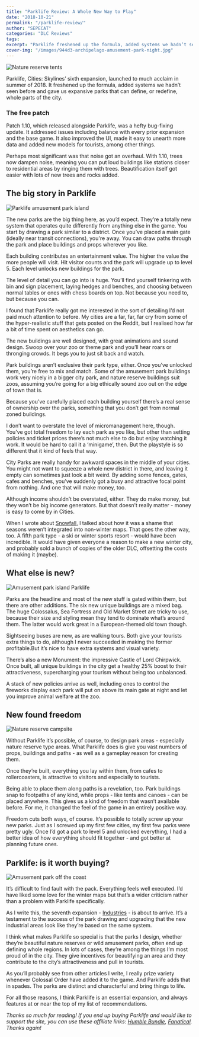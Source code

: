 ```yaml
---
title: "Parklife Review: A Whole New Way to Play"
date: "2018-10-21"
permalink: "/parklife-review/"
author: "SEPECAT"
categories: "DLC Reviews"
tags:
excerpt: "Parklife freshened up the formula, added systems we hadn’t seen before and gave us expansive parks that can define, or redefine, whole parts of the city." 
cover-img: "/images/944d3-archipelago-amusement-park-night.jpg"
---
```


![Nature reserve tents](/images/nature-reserve-tents.jpg)

Parklife, Cities: Skylines’ sixth expansion, launched to much acclaim in summer of 2018. It freshened up the formula, added systems we hadn’t seen before and gave us expansive parks that can define, or redefine, whole parts of the city.

### The free patch

Patch 1.10, which released alongside Parklife, was a hefty bug-fixing update. It addressed issues including balance with every prior expansion and the base game. It also improved the UI, made it easy to unearth more data and added new models for tourists, among other things.

Perhaps most significant was that noise got an overhaul. With 1.10, trees now dampen noise, meaning you can put loud buildings like stations closer to residential areas by ringing them with trees. Beautification itself got easier with lots of new trees and rocks added.

## The big story in Parklife

![Parklife amusement park island](/images/amusement-park-island-night.jpg)

The new parks are the big thing here, as you’d expect. They’re a totally new system that operates quite differently from anything else in the game. You start by drawing a park similar to a district. Once you’ve placed a main gate (ideally near transit connections), you're away. You can draw paths through the park and place buildings and props wherever you like.

Each building contributes an entertainment value. The higher the value the more people will visit. Hit visitor counts and the park will upgrade up to level 5. Each level unlocks new buildings for the park.

The level of detail you can go into is huge. You’ll find yourself tinkering with bin and sign placement, laying hedges and benches, and choosing between normal tables or ones with chess boards on top. Not because you need to, but because you can.

I found that Parklife really got me interested in the sort of detailing I’d not paid much attention to before. My cities are a far, far, far cry from some of the hyper-realistic stuff that gets posted on the Reddit, but I realised how far a bit of time spent on aesthetics can go.

The new buildings are well designed, with great animations and sound design. Swoop over your zoo or theme park and you’ll hear roars or thronging crowds. It begs you to just sit back and watch.

Park buildings aren’t exclusive their park type, either. Once you’ve unlocked them, you’re free to mix and match. Some of the amusement park buildings work very nicely in a bigger city park, and nature reserve buildings suit zoos, assuming you’re going for a big ethically sound zoo out on the edge of town that is.

Because you’ve carefully placed each building yourself there’s a real sense of ownership over the parks, something that you don’t get from normal zoned buildings.

I don’t want to overstate the level of micromanagement here, though. You’ve got total freedom to lay each park as you like, but other than setting policies and ticket prices there’s not much else to do but enjoy watching it work. It would be hard to call it a ‘minigame’, then. But the playstyle is so different that it kind of feels that way.

City Parks are really handy for awkward spaces in the middle of your cities. You might not want to squeeze a whole new district in there, and leaving it empty can sometimes just look a bit weird. By adding some fences, gates, cafes and benches, you’ve suddenly got a busy and attractive focal point from nothing. And one that will make money, too.

Although income shouldn’t be overstated, either. They do make money, but they won’t be big income generators. But that doesn’t really matter - money is easy to come by in Cities.

When I wrote about [Snowfall](/snowfall-2018-review-worth-it/), I talked about how it was a shame that seasons weren’t integrated into non-winter maps. That goes the other way, too. A fifth park type - a ski or winter sports resort - would have been incredible. It would have given everyone a reason to make a new winter city, and probably sold a bunch of copies of the older DLC, offsetting the costs of making it (maybe).

## What else is new?

![Amusement park island Parklife](/images/amusement-park-island-day.jpg)

Parks are the headline and most of the new stuff is gated within them, but there are other additions. The six new unique buildings are a mixed bag. The huge Colossalus, Sea Fortress and Old Market Street are tricky to use, because their size and styling mean they tend to dominate what’s around them. The latter would work great in a European-themed old town though.

Sightseeing buses are new, as are walking tours. Both give your tourists extra things to do, although I never succeeded in making the former profitable.But it’s nice to have extra systems and visual variety.

There’s also a new Monument: the impressive Castle of Lord Chirpwick. Once built, all unique buildings in the city get a healthy 25% boost to their attractiveness, supercharging your tourism without being too unbalanced.

A stack of new policies arrive as well, including ones to control the fireworks display each park will put on above its main gate at night and let you improve animal welfare at the zoo.

## New found freedom

![Nature reserve campsite](/images/nature-reserve-campsite.jpg)

Without Parklife it’s possible, of course, to design park areas - especially nature reserve type areas. What Parklife does is give you vast numbers of props, buildings and paths - as well as a gameplay reason for creating them.

Once they’re built, everything you lay within them, from cafes to rollercoasters, is attractive to visitors and especially to tourists.

Being able to place them along paths is a revelation, too. Park buildings snap to footpaths of any kind, while props - like tents and canoes - can be placed anywhere. This gives us a kind of freedom that wasn’t available before. For me, it changed the feel of the game in an entirely positive way.

Freedom cuts both ways, of course. It’s possible to totally screw up your new parks. Just as I screwed up my first few cities, my first few parks were pretty ugly. Once I’d got a park to level 5 and unlocked everything, I had a better idea of how everything should fit together - and got better at planning future ones.

## Parklife: is it worth buying?

![Amusement park off the coast](/images/amusement-park-offshore.jpg)

It’s difficult to find fault with the pack. Everything feels well executed. I’d have liked some love for the winter maps but that’s a wider criticism rather than a problem with Parklife specifically.

As I write this, the seventh expansion - [Industries](/industries-expansion-preview/) - is about to arrive. It’s a testament to the success of the park drawing and upgrading that the new industrial areas look like they’re based on the same system.

I think what makes Parklife so special is that the parks I design, whether they’re beautiful nature reserves or wild amusement parks, often end up defining whole regions. In lots of cases, they’re among the things I’m most proud of in the city. They give incentives for beautifying an area and they contribute to the city’s attractiveness and pull in tourists. 

As you’ll probably see from other articles I write, I really prize variety whenever Colossal Order have added it to the game. And Parklife adds that in spades. The parks are distinct and characterful and bring things to life.

For all those reasons, I think Parklife is an essential expansion, and always features at or near the top of my list of recommendations.

*Thanks so much for reading! If you end up buying Parklife and would like to support the site, you can use these affiliate links: [Humble Bundle](https://www.humblebundle.com/store/cities-skylines-parklife?partner=twcb), [Fanatical](http://www.anrdoezrs.net/links/8883448/type/dlg/https://www.fanatical.com/en/dlc/cities-skylines-parklife). Thanks again!*